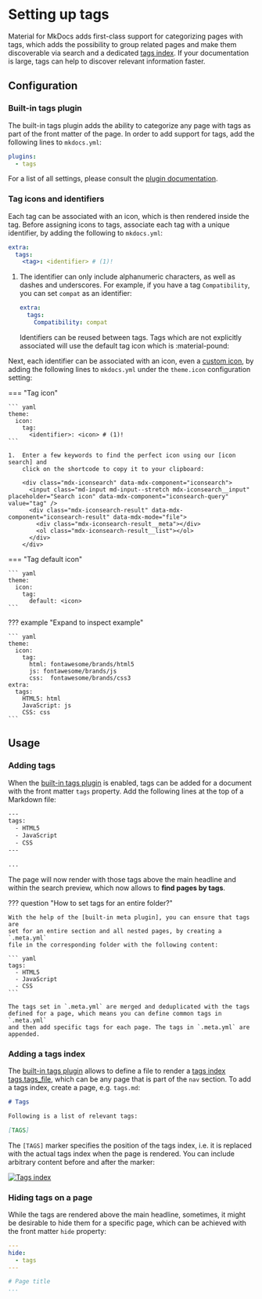 # Setting up tags

Material for MkDocs adds first-class support for categorizing pages with tags,
which adds the possibility to group related pages and make them discoverable
via search and a dedicated [tags index]. If your documentation is large, tags
can help to discover relevant information faster.

  [tags index]: #adding-a-tags-index

## Configuration

### Built-in tags plugin

<!-- md:version 8.2.0 -->
<!-- md:plugin -->

The built-in tags plugin adds the ability to categorize any page with tags
as part of the front matter of the page. In order to add support for tags, add
the following lines to `mkdocs.yml`:

``` yaml
plugins:
  - tags
```

For a list of all settings, please consult the [plugin documentation].

  [plugin documentation]: ../plugins/tags.md

### Tag icons and identifiers

<!-- md:version 8.5.0 -->
<!-- md:flag experimental -->
<!-- md:example tags-with-icons -->

Each tag can be associated with an icon, which is then rendered inside the tag.
Before assigning icons to tags, associate each tag with a unique identifier,
by adding the following to `mkdocs.yml`:

``` yaml
extra:
  tags:
    <tag>: <identifier> # (1)!
```

1.  The identifier can only include alphanumeric characters, as well as dashes
    and underscores. For example, if you have a tag `Compatibility`, you can
    set `compat` as an identifier:

    ``` yaml
    extra:
      tags:
        Compatibility: compat
    ```

    Identifiers can be reused between tags. Tags which are not explicitly
    associated will use the default tag icon which is :material-pound:

Next, each identifier can be associated with an icon, even a [custom icon], by
adding the following lines to `mkdocs.yml` under the `theme.icon` configuration
setting:

=== "Tag icon"

    ``` yaml
    theme:
      icon:
        tag:
          <identifier>: <icon> # (1)!
    ```

    1.  Enter a few keywords to find the perfect icon using our [icon search] and
        click on the shortcode to copy it to your clipboard:

        <div class="mdx-iconsearch" data-mdx-component="iconsearch">
          <input class="md-input md-input--stretch mdx-iconsearch__input" placeholder="Search icon" data-mdx-component="iconsearch-query" value="tag" />
          <div class="mdx-iconsearch-result" data-mdx-component="iconsearch-result" data-mdx-mode="file">
            <div class="mdx-iconsearch-result__meta"></div>
            <ol class="mdx-iconsearch-result__list"></ol>
          </div>
        </div>

=== "Tag default icon"

    ``` yaml
    theme:
      icon:
        tag:
          default: <icon>
    ```

??? example "Expand to inspect example"

    ``` yaml
    theme:
      icon:
        tag:
          html: fontawesome/brands/html5
          js: fontawesome/brands/js
          css:  fontawesome/brands/css3
    extra:
      tags:
        HTML5: html
        JavaScript: js
        CSS: css
    ```

  [custom icon]: changing-the-logo-and-icons.md#additional-icons
  [icon search]: ../reference/icons-emojis.md#search

## Usage

### Adding tags

<!-- md:version 8.2.0 -->
<!-- md:example tags -->

When the [built-in tags plugin] is enabled, tags can be added for a document
with the front matter `tags` property. Add the following lines at the top of a
Markdown file:

``` sh
---
tags:
  - HTML5
  - JavaScript
  - CSS
---

...
```

The page will now render with those tags above the main headline and within the
search preview, which now allows to __find pages by tags__.

??? question "How to set tags for an entire folder?"

    With the help of the [built-in meta plugin], you can ensure that tags are
    set for an entire section and all nested pages, by creating a `.meta.yml`
    file in the corresponding folder with the following content:

    ``` yaml
    tags:
      - HTML5
      - JavaScript
      - CSS
    ```

    The tags set in `.meta.yml` are merged and deduplicated with the tags
    defined for a page, which means you can define common tags in `.meta.yml`
    and then add specific tags for each page. The tags in `.meta.yml` are
    appended.

  [built-in tags plugin]: ../plugins/tags.md
  [built-in meta plugin]: ../plugins/meta.md

### Adding a tags index

<!-- md:version 8.2.0 -->
<!-- md:example tags -->

The [built-in tags plugin] allows to define a file to render a [tags index]
[tags.tags_file], which can be any page that is part of the `nav` section. To
add a tags index, create a page, e.g. `tags.md`:

``` markdown
# Tags

Following is a list of relevant tags:

[TAGS]
```

The `[TAGS]` marker specifies the position of the tags index, i.e. it is
replaced with the actual tags index when the page is rendered. You can include
arbitrary content before and after the marker:

[![Tags index][tags index enabled]][tags index enabled]

  [tags.tags_file]: #tags-file
  [tags index enabled]: ../assets/screenshots/tags-index.png

### Hiding tags on a page

While the tags are rendered above the main headline, sometimes, it might be
desirable to hide them for a specific page, which can be achieved with the
front matter `hide` property:

``` yaml
---
hide:
  - tags
---

# Page title
...
```